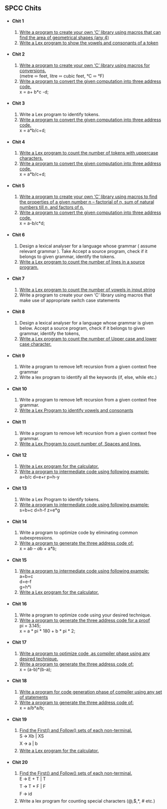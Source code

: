 ## SPCC Chits  

- #### Chit 1  
    1. [Write a program to create your own ‘C’ library using macros that can find the area of geometrical shapes (any 4)](https://github.com/bhushan-borole/spcc-pracs/tree/master/java/libraries)
    2. [Write a Lex program to show the vowels and consonants of a token](https://github.com/bhushan-borole/spcc-pracs/tree/master/lex_yacc/count_vowel_consonants)  
- #### Chit 2
    1. [Write a program to create your own ‘C’ library using macros for conversions.](https://github.com/bhushan-borole/spcc-pracs/tree/master/java/libraries)  
      (metre ⬄ feet, litre ⬄ cubic feet, °C ⬄ °F)
    2. [Write a program to convert the given computation into three address code.  ](https://github.com/bhushan-borole/spcc-pracs/tree/master/java/3AC)  
       x = a+ b*c -d;
- #### Chit 3
    1. Write a Lex program to identify tokens.
    2. [Write a program to convert the given computation into three address code.  ](https://github.com/bhushan-borole/spcc-pracs/tree/master/java/3AC)  
    x = a*b/c+d;
- #### Chit 4
    1. [Write a Lex program to count the number of tokens with uppercase characters.](https://github.com/bhushan-borole/spcc-pracs/tree/master/lex_yacc/count_uppercase_lowercase)
    2. [Write a program to convert the given computation into three address code.  ](https://github.com/bhushan-borole/spcc-pracs/tree/master/java/3AC)  
    x = a*b/c+d;
- #### Chit 5
    1. [Write a program to create your own ‘C’ library using macros to find the properties 
       of a given number n – factorial of n, sum of natural numbers till n, and factors of n.](https://github.com/bhushan-borole/spcc-pracs/tree/master/java/libraries)
    2. [Write a program to convert the given computation into three address code.](https://github.com/bhushan-borole/spcc-pracs/tree/master/java/3AC)  
    x = a-b/c*d;
- #### Chit 6
    1. Design a lexical analyser for a language whose grammar ( assume relevant grammar ). 
       Take Accept a source program, check if it belongs to given grammar, identify the tokens.
    2. [Write a Lex program to count the number of lines in a source program.](https://github.com/bhushan-borole/spcc-pracs/tree/master/lex_yacc/count_char_words_lines_spaces)
- #### Chit 7
    1. [Write a Lex program to count the number of vowels in input string](https://github.com/bhushan-borole/spcc-pracs/tree/master/lex_yacc/count_vowel_consonants)
    2. Write a program to create your own ‘C’ library using macros that make use of appropriate switch case statements
- #### Chit 8
    1. Design a lexical analyser for a language whose grammar is given below.
Accept a source program, check if it belongs to given grammar, identify the tokens,
    2. [Write a Lex program to count the number of Upper case and lower case character.](https://github.com/bhushan-borole/spcc-pracs/tree/master/lex_yacc/count_uppercase_lowercase)
- #### Chit 9
    1. Write a program to remove left recursion from a given context free grammar
    2. Write a lex program to identify all the keywords (if, else, while etc.)
- #### Chit 10
    1. Write a program to remove left recursion from a given context free grammar.
    2. [Write a Lex Program to identify vowels and consonants](https://github.com/bhushan-borole/spcc-pracs/tree/master/lex_yacc/count_vowel_consonants)
- #### Chit 11
    1. Write a program to remove left recursion from a given context free grammar.
    2. [Write a Lex Program to count number of, Spaces and lines.](https://github.com/bhushan-borole/spcc-pracs/tree/master/lex_yacc/count_char_words_lines_spaces)
- #### Chit 12
    1. [Write a Lex program for the calculator.](https://github.com/bhushan-borole/spcc-pracs/tree/master/lex_yacc/calculator)
    2. [Write a program to intermediate code using following example:  ](https://github.com/bhushan-borole/spcc-pracs/tree/master/java/intermediate_code_generation)  
       a=b/c
       d=e+r
       p=h-y
- #### Chit 13
    1. Write a Lex Program to identify tokens.
    2. [Write a program to intermediate code using following example:  ](https://github.com/bhushan-borole/spcc-pracs/tree/master/java/intermediate_code_generation)  
       s=b+c
       d=h-f
       z=e*g
- #### Chit 14
    1. Write a program to optimize code by eliminating common subexpressions.
    2. [Write a program to generate the three address code of:  ](https://github.com/bhushan-borole/spcc-pracs/tree/master/java/3AC)  
       x = a*b – a*b + a*b;
- #### Chit 15
    1. [Write a program to intermediate code using following  example:  ](https://github.com/bhushan-borole/spcc-pracs/tree/master/java/intermediate_code_generation)  
       a=b+c  
       d=e-f  
       g=h*i
    2. [Write a Lex program for the calculator.](https://github.com/bhushan-borole/spcc-pracs/tree/master/lex_yacc/calculator)
- #### Chit 16
    1. Write a program to optimize code  using your desired technique.
    2. [Write a program to generate the three address code for a proof  ](https://github.com/bhushan-borole/spcc-pracs/tree/master/java/3AC)  
       pi = 3.145;  
       x = a * pi * 180  + b * pi * 2;
- #### Chit 17
    1. [Write a program to optimize code  ,as compiler phase using any desired technique.]()
    2. [Write a program to generate the three address code of:  ](https://github.com/bhushan-borole/spcc-pracs/tree/master/java/3AC)  
       x = (a-b)*(b-a);
- #### Chit 18
    1. [Write a program for code generation phase of compiler using any set of statements](https://github.com/bhushan-borole/spcc-pracs/tree/master/java/code_generation)
    2. [Write a program to generate the three address code of:  ](https://github.com/bhushan-borole/spcc-pracs/tree/master/java/3AC)  
       x = a/b*a/b;
- #### Chit 19
    1. [Find the First() and Follow() sets of each non-terminal.  ](https://github.com/bhushan-borole/spcc-pracs/tree/master/java/first_follow)  
       S 🡪 Xb | XS  
       X 🡪 a | b
    2. [Write a Lex program for the calculator.](https://github.com/bhushan-borole/spcc-pracs/tree/master/lex_yacc/calculator)
- #### Chit 20
    1. [Find the First() and Follow() sets of each non-terminal.  ](https://github.com/bhushan-borole/spcc-pracs/tree/master/java/first_follow)  
       E 🡪 E + T | T  
       T 🡪 T * F | F  
       F 🡪 id
    2. Write a lex program for counting special characters (@,$,*, # etc.)